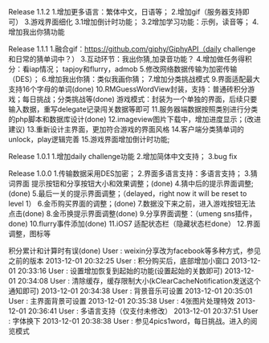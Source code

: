 Release 1.1.2
1.增加更多语言：繁体中文，日语等；
2.增加gif（服务器支持即可）
3.游戏界面细化
3.1增加倒计时功能；
3.2增加学习功能：示例，读音等；
4.增加我出你猜功能

Release 1.1.1
1.融合gif：https://github.com/giphy/GiphyAPI（daily challenge和日常的猜单词中？）
3.互动环节：我出你猜,加录音功能？
4.增加做任务得积分：看iap情况；
    tapjoy和flurry，admob
5.修改网络数据传输为加密传输（DES）；
6.增加我出你猜：类似我画你猜；
7.增加分类挑战模式
9.界面适配最大支持16个字母的单词(done)
10.RMGuessWordView封装，支持：普通砖积分游戏；每日挑战；分类挑战等(done)
   游戏模式：封装为一个单独的界面，后续只要输入数据，重写delegate记录闯关数据等即可
11.服务器端数据按照类别进行分类的php脚本和数据库设计(done)
12.imageview图片下载中，增加进度显示；(改进建议)
13.重新设计主界面，更加符合游戏的界面风格
14.客户端分类猜单词的unlock，play逻辑完善
15.游戏界面增加倒计时功能;

Release 1.0.1
1.增加daily challenge功能
2.增加简体中文支持；
3.bug fix

Release 1.0.0
1.传输数据采用DES加密；
2.界面多语言支持：多语言支持；
3.猜词界面 提示按钮和分享按钮大小和效果调整；(done)
4.猜中后的提示界面调整;(done)
5.最后一关的提示界面调整；（delayed，right now it will be reset to level 1）
6.金币购买界面的调整；(done)
7.数据没下来之前，进入游戏按钮无法点击(done)
8.金币换提示界面调整(done)
9.分享界面调整：（umeng sns插件，done)
10.flurry事件添加(done)
11.iOS7 适配状态栏（隐藏状态栏done）
12.界面调整，图标等

积分累计和计算时有误(done)
User : weixin分享改为facebook等多种方式，参见之前的版本
2013-12-01 20:32:25
User : 积分购买后，底部增加小窗口
2013-12-01 20:33:16
User : 设置增加恢复到起始的功能(设置起始的关数即可)
2013-12-01 20:34:08
User : 清除缓存，缓存限制大小(kClearCacheNotification发送这个通知即可)
2013-12-01 20:34:38
User : 背景音乐可设置
2013-12-01 20:35:01
User : 主界面背景可设置
2013-12-01 20:35:38
User : 4张图片处理特效
2013-12-01 20:36:41
User : 多语言支持（仅支付未修改）
2013-12-01 20:37:51
User : 字体换下
2013-12-01 20:38:38
User : 参见4pics1word，每日挑战。进入的阅览模式